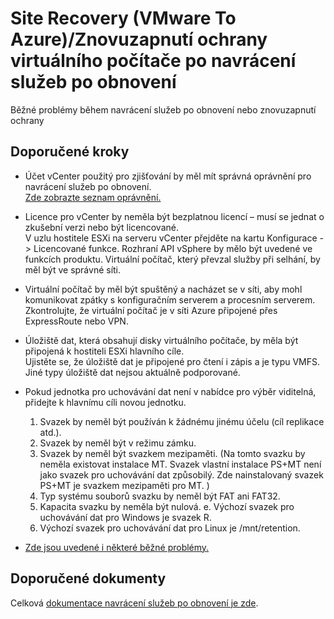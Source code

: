 <properties
    pageTitle="Site Recovery (VMware to Azure)/Reprotect VM after failover"
    description="Site Recovery (VMware -> Azure)/Znovuzapnutí ochrany virtuálního počítače po navrácení služeb po obnovení"
    service="microsoft.recoveryservices"
    resource="vaults"
    authors="aashu"
    displayOrder=""
    selfHelpType="generic"
    supportTopicIds="32536447"
    resourceTags=""
    productPesIds="15207"
    cloudEnvironments="public"
/>


# Site Recovery (VMware To Azure)/Znovuzapnutí ochrany virtuálního počítače po navrácení služeb po obnovení

Běžné problémy během navrácení služeb po obnovení nebo znovuzapnutí ochrany

## **Doporučené kroky**

* Účet vCenter použitý pro zjišťování by měl mít správná oprávnění pro navrácení služeb po obnovení. <br>
[Zde zobrazte seznam oprávnění.](https://aka.ms/asrsupfailbackperm)

* Licence pro vCenter by neměla být bezplatnou licencí – musí se jednat o zkušební verzi nebo být licencované. <br>
V uzlu hostitele ESXi na serveru vCenter přejděte na kartu Konfigurace -> Licencované funkce. Rozhraní API vSphere by mělo být uvedené ve funkcích produktu. Virtuální počítač, který převzal služby při selhání, by měl být ve správné síti.

* Virtuální počítač by měl být spuštěný a nacházet se v síti, aby mohl komunikovat zpátky s konfiguračním serverem a procesním serverem. <br>
Zkontrolujte, že virtuální počítač je v síti Azure připojené přes ExpressRoute nebo VPN.

* Úložiště dat, která obsahují disky virtuálního počítače, by měla být připojená k hostiteli ESXi hlavního cíle. <br>
Ujistěte se, že úložiště dat je připojené pro čtení i zápis a je typu VMFS. Jiné typy úložiště dat nejsou aktuálně podporované.

* Pokud jednotka pro uchovávání dat není v nabídce pro výběr viditelná, přidejte k hlavnímu cíli novou jednotku.<br>
    1. Svazek by neměl být používán k žádnému jinému účelu (cíl replikace atd.).
    2. Svazek by neměl být v režimu zámku.
    3. Svazek by neměl být svazkem mezipaměti. (Na tomto svazku by neměla existovat instalace MT. Svazek vlastní instalace PS+MT není jako svazek pro uchovávání dat způsobilý. Zde nainstalovaný svazek PS+MT je svazkem mezipaměti pro MT. )
    4. Typ systému souborů svazku by neměl být FAT ani FAT32.
    5. Kapacita svazku by neměla být nulová. e. Výchozí svazek pro uchovávání dat pro Windows je svazek R.
    6. Výchozí svazek pro uchovávání dat pro Linux je /mnt/retention.

* [Zde jsou uvedené i některé běžné problémy.](https://aka.ms/asrsupfailbackcommonissues)

## **Doporučené dokumenty**
Celková [dokumentace navrácení služeb po obnovení je zde](https://aka.ms/asrsupv2afailback).


<!--HONumber=Jul16_HO4-->
